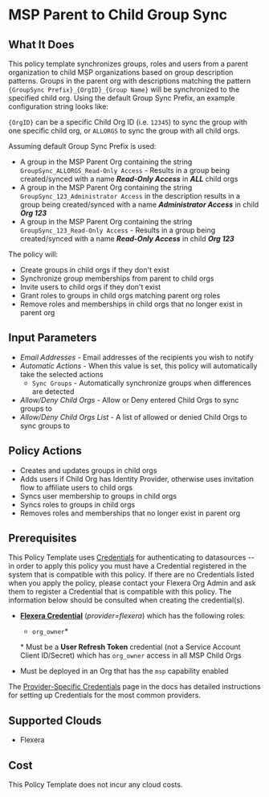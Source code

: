 # MSP Parent to Child Group Sync

## What It Does

This policy template synchronizes groups, roles and users from a parent organization to child MSP organizations based on group description patterns. Groups in the parent org with descriptions matching the pattern `{GroupSync Prefix}_{OrgID}_{Group Name}` will be synchronized to the specified child org.  Using the default Group Sync Prefix, an example configuration string looks like:

`{OrgID}` can be a specific Child Org ID (i.e. `12345`) to sync the group with one specific child org, or `ALLORGS` to sync the group with all child orgs.

Assuming default Group Sync Prefix is used:

- A group in the MSP Parent Org containing the string `GroupSync_ALLORGS_Read-Only Access` - Results in a group being created/synced with a name ***Read-Only Access*** in ***ALL*** child orgs
- A group in the MSP Parent Org containing the string `GroupSync_123_Administrator Access` in the description results in a group being created/synced with a name ***Administrator Access*** in child ***Org 123***
- A group in the MSP Parent Org containing the string `GroupSync_123_Read-Only Access` - Results in a group being created/synced with a name ***Read-Only Access*** in child ***Org 123***

The policy will:

- Create groups in child orgs if they don't exist
- Synchronize group memberships from parent to child orgs
- Invite users to child orgs if they don't exist
- Grant roles to groups in child orgs matching parent org roles
- Remove roles and memberships in child orgs that no longer exist in parent org

## Input Parameters

- *Email Addresses* - Email addresses of the recipients you wish to notify
- *Automatic Actions* - When this value is set, this policy will automatically take the selected actions
  - `Sync Groups` - Automatically synchronize groups when differences are detected
- *Allow/Deny Child Orgs* - Allow or Deny entered Child Orgs to sync groups to
- *Allow/Deny Child Orgs List* - A list of allowed or denied Child Orgs to sync groups to

## Policy Actions

- Creates and updates groups in child orgs
- Adds users if Child Org has Identity Provider, otherwise uses invitation flow to affiliate users to child orgs
- Syncs user membership to groups in child orgs
- Syncs roles to groups in child orgs
- Removes roles and memberships that no longer exist in parent org

## Prerequisites

This Policy Template uses [Credentials](https://docs.flexera.com/flexera/EN/Automation/ManagingCredentialsExternal.htm) for authenticating to datasources -- in order to apply this policy you must have a Credential registered in the system that is compatible with this policy. If there are no Credentials listed when you apply the policy, please contact your Flexera Org Admin and ask them to register a Credential that is compatible with this policy. The information below should be consulted when creating the credential(s).

- [**Flexera Credential**](https://docs.flexera.com/flexera/EN/Automation/ProviderCredentials.htm) (*provider=flexera*) which has the following roles:
  - `org_owner`*

  \* Must be a **User Refresh Token** credential (not a Service Account Client ID/Secret) which has `org_owner` access in all MSP Child Orgs

- Must be deployed in an Org that has the `msp` capability enabled

The [Provider-Specific Credentials](https://docs.flexera.com/flexera/EN/Automation/ProviderCredentials.htm) page in the docs has detailed instructions for setting up Credentials for the most common providers.

## Supported Clouds

- Flexera

## Cost

This Policy Template does not incur any cloud costs.
